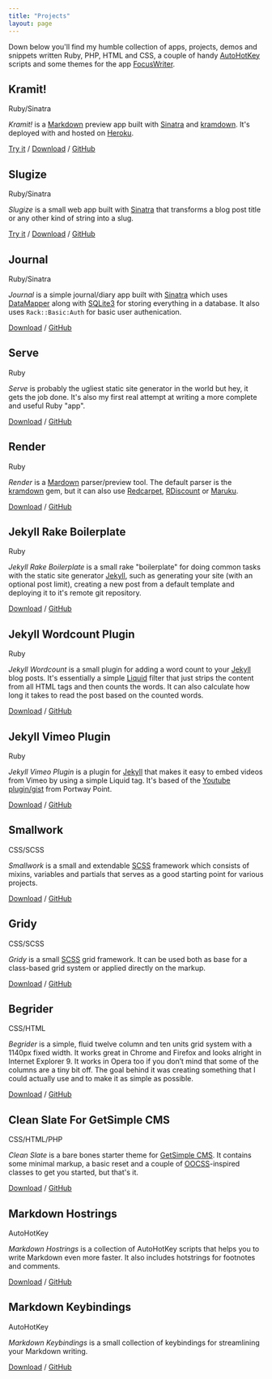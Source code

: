 ```yaml
---
title: "Projects"
layout: page
---
```


Down below you'll find my humble collection of apps, projects, demos and snippets written Ruby, PHP, HTML and CSS, a couple of handy [AutoHotKey](http://www.autohotkey.com/ "AutoHotKey") scripts and some themes for the app [FocusWriter](http://gottcode.org/focuswriter/ "FocusWriter").

## Kramit!

<p class="smallprint">Ruby/Sinatra</p>

*Kramit!* is a [Markdown](http://daringfireball.net/projects/markdown/ "Markdown") preview app built with [Sinatra](http://www.sinatrarb.com/ "Sinatra") and [kramdown](http://kramdown.rubyforge.org/ "kramdown"). It's deployed with and hosted on [Heroku](http://www.heroku.com/ "Heroku").

[Try it](http://kramit.ellengummesson.com/ "Kramit!") / [Download](https://github.com/gummesson/kramit/zipball/master "Download Kramit!") / [GitHub](https://github.com/gummesson/kramit "Kramit! on GitHub")

## Slugize

<p class="smallprint">Ruby/Sinatra</p>

*Slugize* is a small web app built with [Sinatra](http://www.sinatrarb.com/ "Sinatra") that transforms a blog post title or any other kind of string into a slug.

[Try it](http://slugize.ellengummesson.com/ "Slugize") / [Download](https://github.com/gummesson/slugize/zipball/master "Download Slugize") / [GitHub](https://github.com/gummesson/slugize "Slugize on GitHub")

## Journal

<p class="smallprint">Ruby/Sinatra</p>

*Journal* is a simple journal/diary app built with [Sinatra](http://www.sinatrarb.com/ "Sinatra") which uses [DataMapper](http://datamapper.org "DataMapper") along with [SQLite3](http://www.sqlite.org/ "SQLite3") for storing everything in a database. It also uses `Rack::Basic:Auth` for basic user authenication.

[Download](https://github.com/gummesson/journal/zipball/master "Download Journal") / [GitHub](https://github.com/gummesson/journal "Journal on GitHub")

## Serve

<p class="smallprint">Ruby</p>

*Serve* is probably the ugliest static site generator in the world but hey, it gets the job done. It's also my first real attempt at writing a more complete and useful Ruby "app".

[Download](https://github.com/gummesson/serve/zipball/master "Download Serve") / [GitHub](https://github.com/gummesson/serve "Serve on GitHub")

## Render

<p class="smallprint">Ruby</p>

*Render* is a [Mardown](http://daringfireball.net/projects/markdown/ "Mardown") parser/preview tool. The default parser is the [kramdown](http://kramdown.rubyforge.org/ "kramdown") gem, but it can also use [Redcarpet](https://github.com/vmg/redcarpet "Redcarpet"), [RDiscount](https://github.com/rtomayko/rdiscount "RDiscount") or [Maruku](http://maruku.rubyforge.org/ "Maruku").

[Download](https://github.com/gummesson/render/zipball/master "Download Render") / [GitHub](https://github.com/gummesson/render "Render on GitHub")

## Jekyll Rake Boilerplate

<p class="smallprint">Ruby</p>

*Jekyll Rake Boilerplate* is a small rake "boilerplate" for doing common tasks with the static site generator [Jekyll](http://jekyllrb.com/ "Jekyll"), such as generating your site (with an optional post limit), creating a new post from a default template and deploying it to it's remote git repository.

[Download](https://github.com/gummesson/jekyll-rake-boilerplate/zipball/master "Download Jekyll Rake Boilerplate") / [GitHub](https://github.com/gummesson/jekyll-rake-boilerplate "Jekyll Rake Boilerplate on GitHub")

## Jekyll Wordcount Plugin

<p class="smallprint">Ruby</p>

*Jekyll Wordcount* is a small plugin for adding a word count to your [Jekyll](http://jekyllrb.com/ "Jekyll") blog posts. It's essentially a simple [Liquid](http://liquidmarkup.org/ "Liquid") filter that just strips the content from all HTML tags and then counts the words. It can also calculate how long it takes to read the post based on the counted words.

[Download](https://github.com/gummesson/jekyll-wordcount/zipball/master "Download Jekyll Wordcount") / [GitHub](https://github.com/gummesson/jekyll-wordcount "Jekyll Wordcount on GitHub")

## Jekyll Vimeo Plugin

<p class="smallprint">Ruby</p>

*Jekyll Vimeo Plugin* is a plugin for [Jekyll](http://www.jekyllrb.com/ "Jekyll") that makes it easy to embed videos from Vimeo by using a simple Liquid tag. It's based of the [Youtube plugin/gist](http://www.portwaypoint.co.uk/jekyll-youtube-liquid-template-tag-gist/ "Jekyll Youtube Liquid Template Tag Gist") from Portway Point.

[Download](https://github.com/gummesson/jekyll-vimeo-plugin/zipball/master "Download Jekyll Vimeo Plugin") / [GitHub](https://github.com/gummesson/jekyll-vimeo-plugin "Jekyll Vimeo Plugin on Github")

## Smallwork

<p class="smallprint">CSS/SCSS</p>

*Smallwork* is a small and extendable [SCSS](http://sass-lang.com/ "Sass/SCSS") framework which consists of mixins, variables and partials that serves as a good starting point for various projects.

[Download](https://github.com/gummesson/smallwork/zipball/master "Download Smallwork") / [GitHub](https://github.com/gummesson/smallwork "Smallwork on Github")

## Gridy

<p class="smallprint">CSS/SCSS</p>

*Gridy* is a small [SCSS](http://sass-lang.com/ "Sass/SCSS") grid framework. It can be used both as base for a class-based grid system or applied directly on the markup.

[Download](https://github.com/gummesson/gridy/zipball/master "Download Gridy") / [GitHub](https://github.com/gummesson/gridy "Gridy on Github")

## Begrider

<p class="smallprint">CSS/HTML</p>

*Begrider* is a simple, fluid twelve column and ten units grid system with a 1140px fixed width. It works great in Chrome and Firefox and looks alright in Internet Explorer 9. It works in Opera too if you don’t mind that some of the columns are a tiny bit off. The goal behind it was creating something that I could actually use and to make it as simple as possible.

[Download](https://github.com/gummesson/begrider/zipball/master "Download Begrider") / [GitHub](https://github.com/gummesson/begrider "Begrider on Github")

## Clean Slate For GetSimple CMS

<p class="smallprint">CSS/HTML/PHP</p>

*Clean Slate* is a bare bones starter theme for [GetSimple CMS](http://www.get-simple.info/ "GetSimple CMS"). It contains some minimal markup, a basic reset and a couple of [OOCSS](https://github.com/stubbornella/oocss/wiki "Object Oriented CSS")-inspired classes to get you started, but that's it.

[Download](https://github.com/gummesson/clean-slate-gs/zipball/master "Download Clean Slate for GetSimple CMS") / [GitHub](https://github.com/gummesson/clean-slate-gs "Clean Slate on Github")

## Markdown Hostrings

<p class="smallprint">AutoHotKey</p>

*Markdown Hostrings* is a collection of AutoHotKey scripts that helps you to write Markdown even more faster. It also includes hotstrings for footnotes and comments.

[Download](https://github.com/gummesson/markdown-hotstrings/zipball/master "Download Markdown Hostrings (for AutoHotKey)") / [GitHub](https://github.com/gummesson/markdown-hotstrings "Markdown Hostrings (for AutoHotKey) on GitHub")

## Markdown Keybindings

<p class="smallprint">AutoHotKey</p>

*Markdown Keybindings* is a small collection of keybindings for streamlining your Markdown writing.

[Download](https://github.com/gummesson/markdown-keybindings/zipball/master "Download Markdown Keybindings (for AutoHotKey)") / [GitHub](https://github.com/gummesson/markdown-keybindings "Markdown Keybindings (for AutoHotKey) on GitHub")
